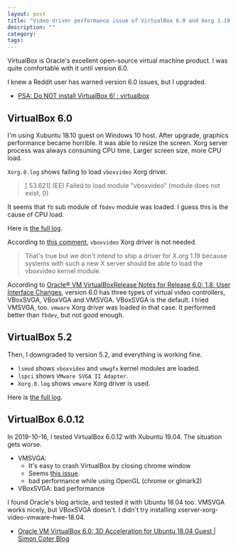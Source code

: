 ```yaml
---
layout: post
title: "Video driver performance issue of VirtualBox 6.0 and Xorg 1.19 and newer"
description: ""
category: 
tags: 
---
```


VirtualBox is Oracle's excellent open-source virtual machine product.
I was quite comfortable with it until version 6.0.

I knew a Reddit user has warned version 6.0 issues, but I upgraded.

* [PSA: Do NOT install VirtualBox 6! : virtualbox](https://www.reddit.com/r/virtualbox/comments/aaipnl/psa_do_not_install_virtualbox_6/)


## VirtualBox 6.0

I'm using Xubuntu 18.10 guest on Windows 10 host.
After upgrade, graphics performance became horrible.
It was able to resize the screen.
Xorg server process was always consuming CPU time.
Larger screen size, more CPU load.

`Xorg.0.log` shows failing to load `vboxvideo` Xorg driver.

> [    53.621] (EE) Failed to load module "vboxvideo" (module does not exist, 0)

It seems that `fb` sub module of `fbdev` module was loaded.
I guess this is the cause of CPU load.

Here is [the full log](https://gist.github.com/fujii/72f994019a2de9ca2532f387feab540f).

According to [this comment](https://forums.virtualbox.org/viewtopic.php?f=15&t=84201#p399506), `vboxvideo` Xorg driver is not needed.

> That's true but we don't intend to ship a driver for X.org 1.19 because systems with such a new X server should be able to load the vboxvideo kernel module.

According to [Oracle® VM VirtualBoxRelease Notes for Release 6.0: 1.8. User Interface Changes](https://docs.oracle.com/cd/E97728_01/F12470/html/gui-changes.html),
version 6.0 has three types of virtual video controllers, VBoxSVGA, VBoxVGA and VMSVGA.
VBoxSVGA is the default. 
I tried VMSVGA, too. `vmware` Xorg driver was loaded in that case.
It performed better than `fbdev`, but not good enough.


## VirtualBox 5.2

Then, I downgraded to version 5.2, and everything is working fine.

* `lsmod` shows `vboxvideo` and `vmwgfx` kernel modules are loaded.
* `lspci` shows `VMware SVGA II Adapter`.
* `Xorg.0.log` shows `vmware` Xorg driver is used.

Here is [the full log](https://gist.github.com/fujii/76ee6699f493c10729ba9658bdad3448).


## VirtualBox 6.0.12

In 2019-10-16, I tested VirtualBox 6.0.12 with Xubuntu 19.04.
The situation gets worse.

* VMSVGA:
    * It's easy to crash VirtualBox by closing chrome window
    * Seems [this issue](https://forums.virtualbox.org/viewtopic.php?f=6&t=94657).
    * bad performance while using OpenGL (chrome or glmark2)
* VBoxSVGA: bad performance

I found Oracle's blog article, and tested it with Ubuntu 18.04 too.
VMSVGA works nicely, but VBoxSVGA doesn't.
I didn't try installing xserver-xorg-video-vmware-hwe-18.04.

* [Oracle VM VirtualBox 6.0: 3D Acceleration for Ubuntu 18.04 Guest \| Simon Coter Blog](https://blogs.oracle.com/scoter/oracle-vm-virtualbox-6-3d-acceleration-for-ubuntu-1804-guest)
